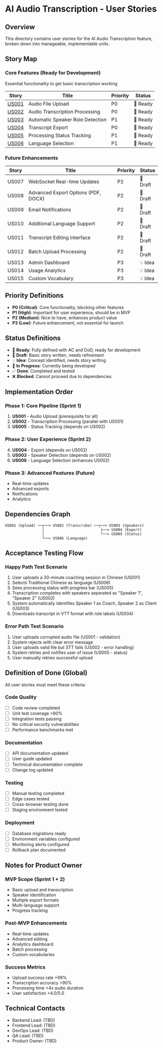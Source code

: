 # AI Audio Transcription - User Stories

## Overview
This directory contains user stories for the AI Audio Transcription feature, broken down into manageable, implementable units.

## Story Map

### Core Features (Ready for Development)
Essential functionality to get basic transcription working

| Story | Title | Priority | Status |
|-------|-------|----------|--------|
| [US001](US001-audio-upload.md) | Audio File Upload | P0 | 🔵 Ready |
| [US002](US002-transcription-processing.md) | Audio Transcription Processing | P0 | 🔵 Ready |
| [US003](US003-speaker-role-detection.md) | Automatic Speaker Role Detection | P1 | 🔵 Ready |
| [US004](US004-transcript-export.md) | Transcript Export | P0 | 🔵 Ready |
| [US005](US005-status-tracking.md) | Processing Status Tracking | P1 | 🔵 Ready |
| [US006](US006-language-selection.md) | Language Selection | P1 | 🔵 Ready |

### Future Enhancements

| Story | Title | Priority | Status |
|-------|-------|----------|--------|
| US007 | WebSocket Real-time Updates | P2 | 📝 Draft |
| US008 | Advanced Export Options (PDF, DOCX) | P2 | 📝 Draft |
| US009 | Email Notifications | P2 | 📝 Draft |
| US010 | Additional Language Support | P2 | 📝 Draft |
| US011 | Transcript Editing Interface | P2 | 📝 Draft |
| US012 | Batch Upload Processing | P2 | 📝 Draft |
| US013 | Admin Dashboard | P3 | 💡 Idea |
| US014 | Usage Analytics | P3 | 💡 Idea |
| US015 | Custom Vocabulary | P3 | 💡 Idea |

## Priority Definitions

- **P0 (Critical)**: Core functionality, blocking other features
- **P1 (High)**: Important for user experience, should be in MVP
- **P2 (Medium)**: Nice to have, enhances product value
- **P3 (Low)**: Future enhancement, not essential for launch

## Status Definitions

- 🔵 **Ready**: Fully defined with AC and DoD, ready for development
- 📝 **Draft**: Basic story written, needs refinement
- 💡 **Idea**: Concept identified, needs story writing
- 🚧 **In Progress**: Currently being developed
- ✅ **Done**: Completed and tested
- ❌ **Blocked**: Cannot proceed due to dependencies

## Implementation Order

### Phase 1: Core Pipeline (Sprint 1)
1. **US001** - Audio Upload (prerequisite for all)
2. **US002** - Transcription Processing (parallel with US001)
3. **US005** - Status Tracking (depends on US002)

### Phase 2: User Experience (Sprint 2)
4. **US004** - Export (depends on US002)
5. **US003** - Speaker Detection (depends on US002)
6. **US006** - Language Selection (enhances US002)

### Phase 3: Advanced Features (Future)
- Real-time updates
- Advanced exports
- Notifications
- Analytics

## Dependencies Graph

```
US001 (Upload) ──┬──> US002 (Transcribe) ──┬──> US003 (Speakers)
                 │                          ├──> US004 (Export)
                 │                          └──> US005 (Status)
                 └──> US006 (Language)
```

## Acceptance Testing Flow

### Happy Path Test Scenario
1. User uploads a 30-minute coaching session in Chinese (US001)
2. Selects Traditional Chinese as language (US006)
3. Sees processing status with progress bar (US005)
4. Transcription completes with speakers separated as "Speaker 1", "Speaker 2" (US002)
5. System automatically identifies Speaker 1 as Coach, Speaker 2 as Client (US003)
6. Downloads transcript in VTT format with role labels (US004)

### Error Path Test Scenario
1. User uploads corrupted audio file (US001 - validation)
2. System rejects with clear error message
3. User uploads valid file but STT fails (US002 - error handling)
4. System retries and notifies user of issue (US005 - status)
5. User manually retries successful upload

## Definition of Done (Global)

All user stories must meet these criteria:

### Code Quality
- [ ] Code review completed
- [ ] Unit test coverage >80%
- [ ] Integration tests passing
- [ ] No critical security vulnerabilities
- [ ] Performance benchmarks met

### Documentation
- [ ] API documentation updated
- [ ] User guide updated
- [ ] Technical documentation complete
- [ ] Change log updated

### Testing
- [ ] Manual testing completed
- [ ] Edge cases tested
- [ ] Cross-browser testing done
- [ ] Staging environment tested

### Deployment
- [ ] Database migrations ready
- [ ] Environment variables configured
- [ ] Monitoring alerts configured
- [ ] Rollback plan documented

## Notes for Product Owner

### MVP Scope (Sprint 1 + 2)
- Basic upload and transcription
- Speaker identification
- Multiple export formats
- Multi-language support
- Progress tracking

### Post-MVP Enhancements
- Real-time updates
- Advanced editing
- Analytics dashboard
- Batch processing
- Custom vocabularies

### Success Metrics
- Upload success rate >99%
- Transcription accuracy >90%
- Processing time <4x audio duration
- User satisfaction >4.0/5.0

## Technical Contacts
- Backend Lead: (TBD)
- Frontend Lead: (TBD)
- DevOps Lead: (TBD)
- QA Lead: (TBD)
- Product Owner: (TBD)